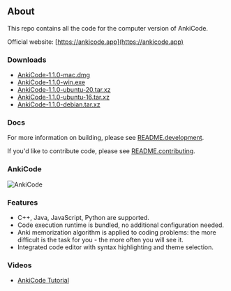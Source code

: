 ## About
This repo contains all the code for the computer version of AnkiCode.

Official website: [https://ankicode.app](https://ankicode.app)

### Downloads
- [AnkiCode-1.1.0-mac.dmg](https://cutt.ly/sbS2uQA)
- [AnkiCode-1.1.0-win.exe](https://cutt.ly/cbS0YAd)
- [AnkiCode-1.1.0-ubuntu-20.tar.xz](https://cutt.ly/vnuV1re)
- [AnkiCode-1.1.0-ubuntu-16.tar.xz](https://cutt.ly/LnuV7xY)
- [AnkiCode-1.1.0-debian.tar.xz](https://cutt.ly/nnuBykb)

### Docs
For more information on building, please see [README.development](README.development).

If you'd like to contribute code, please see [README.contributing](README.contributing).

### AnkiCode
![AnkiCode](https://github.com/daveight/ankicode/raw/master/images/anki-editor.png "AnkiCode")

### Features
- C++, Java, JavaScript, Python are supported.
- Code execution runtime is bundled, no additional configuration needed.
- Anki memorization algorithm is applied to coding problems: the more difficult is the task for you - the more often you will see it.
- Integrated code editor with syntax highlighting and theme selection.

### Videos
- [AnkiCode Tutorial](https://www.youtube.com/watch?v=dB23wJ1b6Ik)
